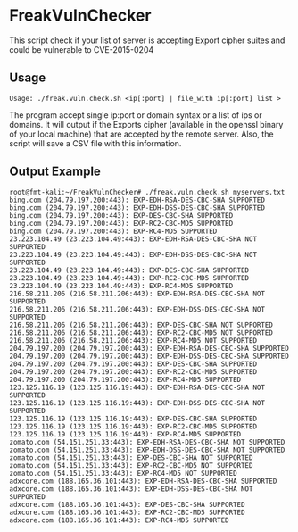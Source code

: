 # FreakVulnChecker
This script check if your list of server is accepting Export cipher suites and could be vulnerable to CVE-2015-0204

Usage
-----
```
Usage: ./freak.vuln.check.sh <ip[:port] | file_with ip[:port] list >
```
The program accept single ip:port or domain syntax or a list of ips or domains.
It will output if the Exports cipher (available in the openssl binary of your local machine) that are accepted by the remote server.
Also, the script will save a CSV file with this information.

Output Example
--------------
```
root@fmt-kali:~/FreakVulnChecker# ./freak.vuln.check.sh myservers.txt 
bing.com (204.79.197.200:443): EXP-EDH-RSA-DES-CBC-SHA SUPPORTED
bing.com (204.79.197.200:443): EXP-EDH-DSS-DES-CBC-SHA SUPPORTED
bing.com (204.79.197.200:443): EXP-DES-CBC-SHA SUPPORTED
bing.com (204.79.197.200:443): EXP-RC2-CBC-MD5 SUPPORTED
bing.com (204.79.197.200:443): EXP-RC4-MD5 SUPPORTED
23.223.104.49 (23.223.104.49:443): EXP-EDH-RSA-DES-CBC-SHA NOT SUPPORTED
23.223.104.49 (23.223.104.49:443): EXP-EDH-DSS-DES-CBC-SHA NOT SUPPORTED
23.223.104.49 (23.223.104.49:443): EXP-DES-CBC-SHA SUPPORTED
23.223.104.49 (23.223.104.49:443): EXP-RC2-CBC-MD5 SUPPORTED
23.223.104.49 (23.223.104.49:443): EXP-RC4-MD5 SUPPORTED
216.58.211.206 (216.58.211.206:443): EXP-EDH-RSA-DES-CBC-SHA NOT SUPPORTED
216.58.211.206 (216.58.211.206:443): EXP-EDH-DSS-DES-CBC-SHA NOT SUPPORTED
216.58.211.206 (216.58.211.206:443): EXP-DES-CBC-SHA NOT SUPPORTED
216.58.211.206 (216.58.211.206:443): EXP-RC2-CBC-MD5 NOT SUPPORTED
216.58.211.206 (216.58.211.206:443): EXP-RC4-MD5 NOT SUPPORTED
204.79.197.200 (204.79.197.200:443): EXP-EDH-RSA-DES-CBC-SHA SUPPORTED
204.79.197.200 (204.79.197.200:443): EXP-EDH-DSS-DES-CBC-SHA SUPPORTED
204.79.197.200 (204.79.197.200:443): EXP-DES-CBC-SHA SUPPORTED
204.79.197.200 (204.79.197.200:443): EXP-RC2-CBC-MD5 SUPPORTED
204.79.197.200 (204.79.197.200:443): EXP-RC4-MD5 SUPPORTED
123.125.116.19 (123.125.116.19:443): EXP-EDH-RSA-DES-CBC-SHA NOT SUPPORTED
123.125.116.19 (123.125.116.19:443): EXP-EDH-DSS-DES-CBC-SHA NOT SUPPORTED
123.125.116.19 (123.125.116.19:443): EXP-DES-CBC-SHA SUPPORTED
123.125.116.19 (123.125.116.19:443): EXP-RC2-CBC-MD5 SUPPORTED
123.125.116.19 (123.125.116.19:443): EXP-RC4-MD5 SUPPORTED
zomato.com (54.151.251.33:443): EXP-EDH-RSA-DES-CBC-SHA NOT SUPPORTED
zomato.com (54.151.251.33:443): EXP-EDH-DSS-DES-CBC-SHA NOT SUPPORTED
zomato.com (54.151.251.33:443): EXP-DES-CBC-SHA NOT SUPPORTED
zomato.com (54.151.251.33:443): EXP-RC2-CBC-MD5 NOT SUPPORTED
zomato.com (54.151.251.33:443): EXP-RC4-MD5 NOT SUPPORTED
adxcore.com (188.165.36.101:443): EXP-EDH-RSA-DES-CBC-SHA SUPPORTED
adxcore.com (188.165.36.101:443): EXP-EDH-DSS-DES-CBC-SHA NOT SUPPORTED
adxcore.com (188.165.36.101:443): EXP-DES-CBC-SHA SUPPORTED
adxcore.com (188.165.36.101:443): EXP-RC2-CBC-MD5 SUPPORTED
adxcore.com (188.165.36.101:443): EXP-RC4-MD5 SUPPORTED
```

